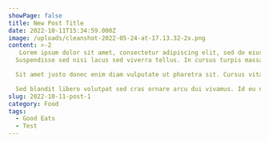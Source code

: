 ```yaml
---
showPage: false
title: New Post Title
date: 2022-10-11T15:34:59.000Z
image: /uploads/cleanshot-2022-05-24-at-17.13.32-2x.png
content: >-2
   Lorem ipsum dolor sit amet, consectetur adipiscing elit, sed do eiusmod tempor incididunt ut labore et dolore magna aliqua. Sagittis orci a scelerisque purus semper eget. At quis risus sed vulputate odio. Mattis rhoncus urna neque viverra justo. Feugiat nisl pretium fusce id velit ut tortor pretium viverra. Malesuada nunc vel risus commodo viverra maecenas. Dolor magna eget est lorem ipsum. Quis commodo odio aenean sed adipiscing diam donec adipiscing tristique. Habitant morbi tristique senectus et netus et malesuada. Enim lobortis scelerisque fermentum dui faucibus in ornare quam viverra. Et tortor at risus viverra. Rhoncus est pellentesque elit ullamcorper dignissim cras tincidunt lobortis feugiat. Sodales ut etiam sit amet nisl purus in. Purus viverra accumsan in nisl nisi scelerisque eu ultrices. A pellentesque sit amet porttitor eget. Posuere lorem ipsum dolor sit amet consectetur.
  Suspendisse sed nisi lacus sed viverra tellus. In cursus turpis massa tincidunt dui ut. Sapien faucibus et molestie ac feugiat sed lectus vestibulum. Aliquet risus feugiat in ante. Vitae semper quis lectus nulla. Maecenas ultricies mi eget mauris pharetra et. Elementum nibh tellus molestie nunc non blandit massa. Pharetra diam sit amet nisl. Massa eget egestas purus viverra accumsan in nisl. Volutpat est velit egestas dui. Platea dictumst quisque sagittis purus sit amet volutpat consequat mauris. Tempor orci eu lobortis elementum nibh tellus molestie. Pellentesque adipiscing commodo elit at imperdiet dui accumsan sit. Arcu odio ut sem nulla pharetra. Semper viverra nam libero justo laoreet. Ac tincidunt vitae semper quis lectus nulla at. Pharetra sit amet aliquam id diam maecenas.

  Sit amet justo donec enim diam vulputate ut pharetra sit. Cursus vitae congue mauris rhoncus aenean vel elit scelerisque. Orci nulla pellentesque dignissim enim sit amet. Sed tempus urna et pharetra pharetra massa massa ultricies mi. Elementum nisi quis eleifend quam adipiscing. Velit euismod in pellentesque massa placerat duis ultricies. Facilisis sed odio morbi quis commodo odio aenean sed adipiscing. Egestas egestas fringilla phasellus faucibus scelerisque. Nunc id cursus metus aliquam eleifend. In aliquam sem fringilla ut morbi tincidunt. Diam vel quam elementum pulvinar etiam non. Et ultrices neque ornare aenean euismod elementum. Lacus vel facilisis volutpat est velit egestas dui. Elit scelerisque mauris pellentesque pulvinar pellentesque habitant morbi tristique senectus. Tellus orci ac auctor augue mauris augue neque gravida.

  Sed blandit libero volutpat sed cras ornare arcu dui vivamus. Id eu nisl nunc mi ipsum faucibus vitae aliquet nec. Sollicitudin ac orci phasellus egestas tellus. Suspendisse potenti nullam ac tortor vitae purus. Non quam lacus suspendisse faucibus interdum posuere. Non odio euismod lacinia at. Ut sem viverra aliquet eget sit amet tellus cras. Vel orci porta non pulvinar neque laoreet. Non blandit massa enim nec dui nunc mattis. Risus nec feugiat in fermentum. Est ante in nibh mauris cursus mattis molestie a iaculis. Diam phasellus vestibulum lorem sed risus ultricies. Dui ut ornare lectus sit amet est. Sit amet risus nullam eget felis eget. Tincidunt praesent semper feugiat nibh sed pulvinar proin gravida. Amet consectetur adipiscing elit ut aliquam purus sit.
slug: 2022-10-11-post-1
category: Food
tags:
  - Good Eats
  - Test
---
```

